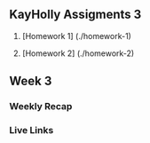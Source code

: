 ## KayHolly Assigments 3 

1. [Homework 1] (./homework-1)

2. [Homework 2] (./homework-2)
 
 ## Week 3

 ### Weekly Recap


### Live Links 